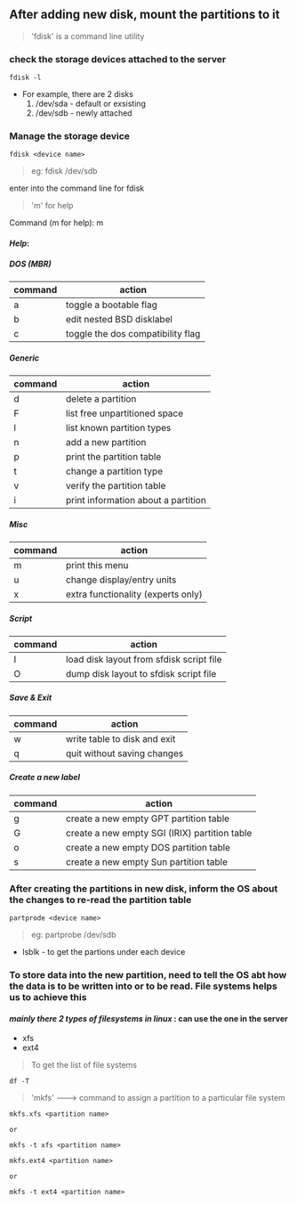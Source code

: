 ## After adding new disk, mount the partitions to it
> 'fdisk' is a command line utility
### check the storage devices attached to the server
    fdisk -l

* For example, there are 2 disks
    1. /dev/sda - default or exsisting
    2. /dev/sdb - newly attached

### Manage the storage device
    fdisk <device name>

> eg: fdisk /dev/sdb

enter into the command line for fdisk
> 'm' for help

Command (m for help): m

#### _Help_:

##### DOS (MBR)
| command | action |
| --- | --- |
| a | toggle a bootable flag |
| b | edit nested BSD disklabel |
| c | toggle the dos compatibility flag |

##### Generic
| command | action |
| --- | --- |
| d | delete a partition |
| F | list free unpartitioned space |
| l | list known partition types |
| n | add a new partition |
| p | print the partition table |
| t | change a partition type |
| v | verify the partition table |
| i | print information about a partition |

##### Misc
| command | action |
| --- | --- |
| m | print this menu |
| u | change display/entry units |
| x | extra functionality (experts only) |

##### Script
| command | action |
| --- | --- |
| I | load disk layout from sfdisk script file |
| O | dump disk layout to sfdisk script file |

##### Save & Exit
| command | action |
| --- | --- |
| w | write table to disk and exit |
| q | quit without saving changes |

##### Create a new label
| command | action |
| --- | --- |
| g | create a new empty GPT partition table |
| G | create a new empty SGI (IRIX) partition table |
| o | create a new empty DOS partition table |
| s | create a new empty Sun partition table |


### After creating the partitions in new disk, inform the OS about the changes to re-read the partition table
    partprode <device name>

> eg: partprobe /dev/sdb

* lsblk - to get the partions under each device

### To store data into the new partition, need to tell the OS abt how the data is to be written into or to be read. File systems helps us to achieve this
#### _mainly there 2 types of filesystems in linux_ : can use the one in the server
* xfs
* ext4
> To get the list of file systems
```
df -T
```

> 'mkfs' ---> command to assign a partition to a particular file system

```
mkfs.xfs <partition name>
    
or

mkfs -t xfs <partition name>
```
```
mkfs.ext4 <partition name>

or

mkfs -t ext4 <partition name>
